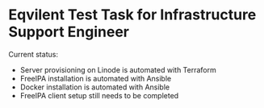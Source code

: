# Eqvilent Test Task for Infrastructure Support Engineer

Current status:

- Server provisioning on Linode is automated with Terraform
- FreeIPA installation is automated with Ansible
- Docker installation is automated with Ansible
- FreeIPA client setup still needs to be completed
